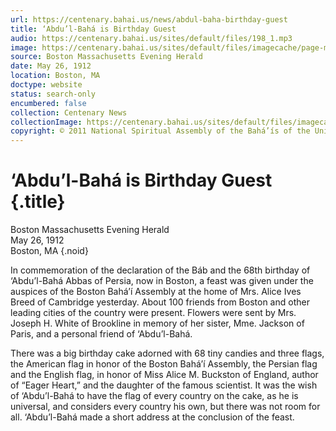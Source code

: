 ```yaml
---
url: https://centenary.bahai.us/news/abdul-baha-birthday-guest
title: ‘Abdu’l-Bahá is Birthday Guest
audio: https://centenary.bahai.us/sites/default/files/198_1.mp3
image: https://centenary.bahai.us/sites/default/files/imagecache/page-main-image/images/press_clippings/05-26-1912%20Boston%20MA%20Evening%20Herald%20Abdul%20Baha%20is%20Birthday%20Guest%28E%29.png
source: Boston Massachusetts Evening Herald
date: May 26, 1912
location: Boston, MA
doctype: website
status: search-only
encumbered: false
collection: Centenary News
collectionImage: https://centenary.bahai.us/sites/default/files/imagecache/theme-image/main_image/abdulbaha-overview-small_0.jpg
copyright: © 2011 National Spiritual Assembly of the Bahá’ís of the United States
---
```



# ‘Abdu’l-Bahá is Birthday Guest {.title}

Boston Massachusetts Evening Herald  
May 26, 1912  
Boston, MA
{.noid}  



In commemoration of the declaration of the Báb and the 68th birthday of ‘Abdu’l-Bahá Abbas of Persia, now in Boston, a feast was given under the auspices of the Boston Bahá’í Assembly at the home of Mrs. Alice Ives Breed of Cambridge yesterday. About 100 friends from Boston and other leading cities of the country were present. Flowers were sent by Mrs. Joseph H. White of Brookline in memory of her sister, Mme. Jackson of Paris, and a personal friend of ‘Abdu’l-Bahá.

There was a big birthday cake adorned with 68 tiny candies and three flags, the American flag in honor of the Boston Bahá’í Assembly, the Persian flag and the English flag, in honor of Miss Alice M. Buckston of England, author of “Eager Heart,” and the daughter of the famous scientist. It was the wish of ‘Abdu’l-Bahá to have the flag of every country on the cake, as he is universal, and considers every country his own, but there was not room for all. ‘Abdu’l-Bahá made a short address at the conclusion of the feast.